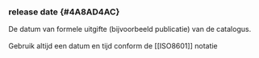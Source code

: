 ### release date {#4A8AD4AC}
De datum van formele uitgifte (bijvoorbeeld publicatie) van de catalogus.
<br/>
<br/>
Gebruik altijd een datum en tijd conform de [[ISO8601]] notatie
